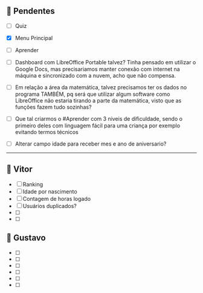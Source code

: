 
## 🔹 Pendentes
- [ ] Quiz
- [x] Menu Principal
- [ ] Aprender
- [ ] Dashboard com LibreOffice Portable talvez? Tinha pensado em utilizar o Google Docs, mas precisariamos manter conexão com internet na máquina e sincronizado com a nuvem, acho que não compensa.
- [ ] Em relação a área da matemática, talvez precisamos ter os dados no programa TAMBÉM, pq será que utilizar algum software como LibreOffice não estaria tirando a parte da matemática, visto que as funções fazem tudo sozinhas?
- [ ] Que tal criarmos o #Aprender com 3 niveis de dificuldade, sendo o primeiro deles com linguagem fácil para uma criança por exemplo evitando termos técnicos
- [ ] Alterar campo idade para receber mes e ano de aniversario?


---

## 🔹 Vitor
- [ ] Ranking
- [ ] Idade por nascimento
- [ ] Contagem de horas logado
- [ ] Usuários duplicados?
- [ ]
- [ ]

## 🔹 Gustavo
- [ ]
- [ ]
- [ ]
- [ ]
- [ ]
- [ ]